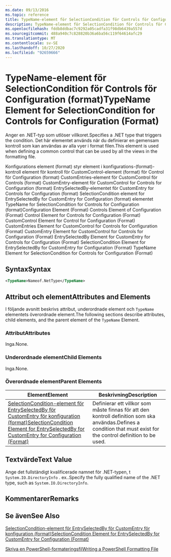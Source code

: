 ```yaml
---
ms.date: 09/13/2016
ms.topic: reference
title: TypeName-element för SelectionCondition för Controls för Configuration (format)
description: TypeName-element för SelectionCondition för Controls för Configuration (format)
ms.openlocfilehash: fddb8ddbac7c9292a05cadfa31f98db6439a557d
ms.sourcegitcommit: 488a940c7c828820b36a6ba56c119f64614afc29
ms.translationtype: MT
ms.contentlocale: sv-SE
ms.lasthandoff: 10/27/2020
ms.locfileid: "92659666"
---
```

# <a name="typename-element-for-selectioncondition-for-controls-for-configuration-format"></a><span data-ttu-id="0f88b-103">TypeName-element för SelectionCondition för Controls för Configuration (format)</span><span class="sxs-lookup"><span data-stu-id="0f88b-103">TypeName Element for SelectionCondition for Controls for Configuration (Format)</span></span>

<span data-ttu-id="0f88b-104">Anger en .NET-typ som utlöser villkoret.</span><span class="sxs-lookup"><span data-stu-id="0f88b-104">Specifies a .NET type that triggers the condition.</span></span> <span data-ttu-id="0f88b-105">Det här elementet används när du definierar en gemensam kontroll som kan användas av alla vyer i format filen.</span><span class="sxs-lookup"><span data-stu-id="0f88b-105">This element is used when defining a common control that can be used by all the views in the formatting file.</span></span>

<span data-ttu-id="0f88b-106">Konfigurations element (format) styr element i konfigurations-(format)-kontroll element för kontroll för CustomControl-element (format) för Control för Configuration (format) CustomEntries-element för CustomControl för Controls (format) CustomEntry-element för CustomControl for Controls for Configuration (format) EntrySelectedBy-elementet för CustomEntry for Controls for Configuration (format) SelectionCondition element for EntrySelectedBy for CustomEntry for Configuration (format) elementet TypeName for SelectionCondition for Controls for Configuration (format)</span><span class="sxs-lookup"><span data-stu-id="0f88b-106">Configuration Element (Format) Controls Element of Configuration (Format) Control Element for Controls for Configuration (Format) CustomControl Element for Control for Configuration (Format) CustomEntries Element for CustomControl for Controls for Configuration (Format) CustomEntry Element for CustomControl for Controls for Configuration (Format) EntrySelectedBy Element for CustomEntry for Controls for Configuration (Format) SelectionCondition Element for EntrySelectedBy for CustomEntry for Configuration (Format) TypeName Element for SelectionCondition for Controls for Configuration (Format)</span></span>

## <a name="syntax"></a><span data-ttu-id="0f88b-107">Syntax</span><span class="sxs-lookup"><span data-stu-id="0f88b-107">Syntax</span></span>

```xml
<TypeName>Nameof.NetType</TypeName>

```

## <a name="attributes-and-elements"></a><span data-ttu-id="0f88b-108">Attribut och element</span><span class="sxs-lookup"><span data-stu-id="0f88b-108">Attributes and Elements</span></span>

<span data-ttu-id="0f88b-109">I följande avsnitt beskrivs attribut, underordnade element och `TypeName` elementets överordnade element.</span><span class="sxs-lookup"><span data-stu-id="0f88b-109">The following sections describe attributes, child elements, and the parent element of the `TypeName` Element.</span></span>

### <a name="attributes"></a><span data-ttu-id="0f88b-110">Attribut</span><span class="sxs-lookup"><span data-stu-id="0f88b-110">Attributes</span></span>

<span data-ttu-id="0f88b-111">Inga.</span><span class="sxs-lookup"><span data-stu-id="0f88b-111">None.</span></span>

### <a name="child-elements"></a><span data-ttu-id="0f88b-112">Underordnade element</span><span class="sxs-lookup"><span data-stu-id="0f88b-112">Child Elements</span></span>

<span data-ttu-id="0f88b-113">Inga.</span><span class="sxs-lookup"><span data-stu-id="0f88b-113">None.</span></span>

### <a name="parent-elements"></a><span data-ttu-id="0f88b-114">Överordnade element</span><span class="sxs-lookup"><span data-stu-id="0f88b-114">Parent Elements</span></span>

|<span data-ttu-id="0f88b-115">Element</span><span class="sxs-lookup"><span data-stu-id="0f88b-115">Element</span></span>|<span data-ttu-id="0f88b-116">Beskrivning</span><span class="sxs-lookup"><span data-stu-id="0f88b-116">Description</span></span>|
|-------------|-----------------|
|[<span data-ttu-id="0f88b-117">SelectionCondition-element för EntrySelectedBy för CustomEntry för konfiguration (format)</span><span class="sxs-lookup"><span data-stu-id="0f88b-117">SelectionCondition Element for EntrySelectedBy for CustomEntry for Configuration (Format)</span></span>](./selectioncondition-element-for-entryselectedby-for-controls-for-configuration-format.md)|<span data-ttu-id="0f88b-118">Definierar ett villkor som måste finnas för att den kontroll definition som ska användas.</span><span class="sxs-lookup"><span data-stu-id="0f88b-118">Defines a condition that must exist for the control definition to be used.</span></span>|

## <a name="text-value"></a><span data-ttu-id="0f88b-119">Textvärde</span><span class="sxs-lookup"><span data-stu-id="0f88b-119">Text Value</span></span>

<span data-ttu-id="0f88b-120">Ange det fullständigt kvalificerade namnet för .NET-typen, t `System.IO.DirectoryInfo` . ex..</span><span class="sxs-lookup"><span data-stu-id="0f88b-120">Specify the fully qualified name of the .NET type, such as `System.IO.DirectoryInfo`.</span></span>

## <a name="remarks"></a><span data-ttu-id="0f88b-121">Kommentarer</span><span class="sxs-lookup"><span data-stu-id="0f88b-121">Remarks</span></span>

## <a name="see-also"></a><span data-ttu-id="0f88b-122">Se även</span><span class="sxs-lookup"><span data-stu-id="0f88b-122">See Also</span></span>

[<span data-ttu-id="0f88b-123">SelectionCondition-element för EntrySelectedBy för CustomEntry för konfiguration (format)</span><span class="sxs-lookup"><span data-stu-id="0f88b-123">SelectionCondition Element for EntrySelectedBy for CustomEntry for Configuration (Format)</span></span>](./selectioncondition-element-for-entryselectedby-for-controls-for-configuration-format.md)

[<span data-ttu-id="0f88b-124">Skriva en PowerShell-formateringsfil</span><span class="sxs-lookup"><span data-stu-id="0f88b-124">Writing a PowerShell Formatting File</span></span>](./writing-a-powershell-formatting-file.md)
